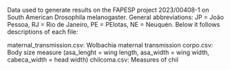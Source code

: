Data used to generate results on the FAPESP project 2023/00408-1 on South American Drosophila melanogaster. General abbreviations: JP = João Pessoa, RJ = Rio de Janeiro, PE = PElotas, NE = Neuquén.
Below it follows descriptions of each file:

maternal_transmission.csv: Wolbachia maternal transmission
corpo.csv:  Body size measure (asa_lenght = wing length, asa_width = wing width, cabeca_width = head width)
chilcoma.csv: Measures of chil
